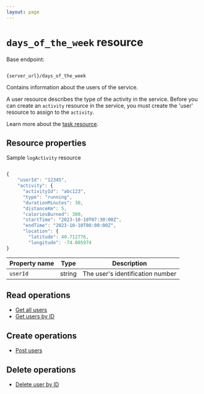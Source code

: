 ```yaml
---
layout: page
---
```


# `days_of_the_week` resource

Base endpoint:

```shell

{server_url}/days_of_the_week
```

Contains information about the users of the service.

A user resource describes the type of the activity in the service.
Before you can create an `activity` resource in the service,
you must create the 'user' resource to assign to the `activity`.

Learn more about the [task resource](activity.md).

## Resource properties

Sample `logActivity` resource

```js

{
    "userId": "12345",
    "activity": {
      "activityId": "abc123",
      "type": "running",
      "durationMinutes": 30,
      "distanceKm": 5,
      "caloriesBurned": 300,
      "startTime": "2023-10-10T07:30:00Z",
      "endTime": "2023-10-10T08:00:00Z",
      "location": {
        "latitude": 40.712776,
        "longitude": -74.005974
}
```

| Property name | Type | Description |
| ------------- | ----------- | ----------- |
| `userId` | string | The user's identification number |

## Read operations

* [Get all users](users-get-all-users.md)
* [Get users by ID](users-get-user-by-id.md)

## Create operations

* [Post users](users-post-users.md)

## Delete operations

* [Delete user by ID](Ref_DELETE_User.md)

